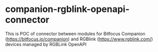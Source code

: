 # companion-rgblink-openapi-connector

This is POC of connector between modules for Bitfocus Companion (https://bitfocus.io/companion) and RGBlink (https://www.rgblink.com/) devices managed by RGBLink OpenAPI
